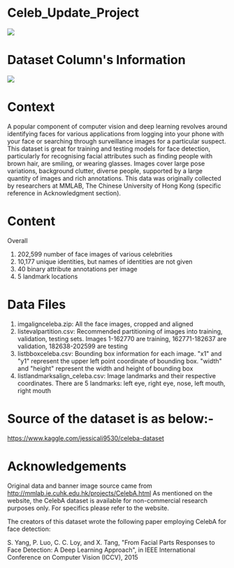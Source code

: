 # Celeb_Update_Project
<img src="https://images.deepai.org/converted-papers/1907.10202/fig/suppl_Fig8_4.jpg">

# Dataset Column's Information

<img src="https://www.researchgate.net/publication/327029519/figure/tbl1/AS:667628372766726@1536186416689/List-of-the-40-face-attributes-provided-with-the-CelebA-database.png">

# Context

A popular component of computer vision and deep learning revolves around identifying faces for various applications from logging into your phone with your face or searching through surveillance images for a particular suspect. This dataset is great for training and testing models for face detection, particularly for recognising facial attributes such as finding people with brown hair, are smiling, or wearing glasses. Images cover large pose variations, background clutter, diverse people, supported by a large quantity of images and rich annotations. This data was originally collected by researchers at MMLAB, The Chinese University of Hong Kong (specific reference in Acknowledgment section).

# Content

Overall

1. 202,599 number of face images of various celebrities
2. 10,177 unique identities, but names of identities are not given
3. 40 binary attribute annotations per image
4. 5 landmark locations


# Data Files

1. imgalignceleba.zip: All the face images, cropped and aligned
2. listevalpartition.csv: Recommended partitioning of images into training, validation, testing sets. Images 1-162770 are training, 162771-182637 are validation, 182638-202599 are testing
3. listbboxceleba.csv: Bounding box information for each image. "x1" and "y1" represent the upper left point coordinate of bounding box. "width" and "height" represent the width and height of bounding box
4. listlandmarksalign_celeba.csv: Image landmarks and their respective coordinates. There are 5 landmarks: left eye, right eye, nose, left mouth, right mouth

# Source of the dataset is as below:-
https://www.kaggle.com/jessicali9530/celeba-dataset


# Acknowledgements

Original data and banner image source came from http://mmlab.ie.cuhk.edu.hk/projects/CelebA.html
As mentioned on the website, the CelebA dataset is available for non-commercial research purposes only. For specifics please refer to the website.

The creators of this dataset wrote the following paper employing CelebA for face detection:

S. Yang, P. Luo, C. C. Loy, and X. Tang, "From Facial Parts Responses to Face Detection: A Deep Learning Approach", in IEEE International Conference on Computer Vision (ICCV), 2015
